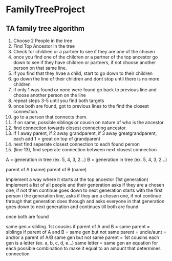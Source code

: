 # FamilyTreeProject
## TA family tree algorithm
1. Choose 2 People in the tree
2. Find Top Ancestor in the tree
3. Check for children or a partner to see if they are one of the chosen
4. once you find one of the children or a partner of the top ancestor go down to see if they have children or partners, if not choose another person on that same line. 
5. if you find that they hvae a child, start to go down to their children
6. go down the line of their children and dont stop until there is no more children
7. if only 1 was found or none were found go back to previous line and choose another person on the line
8. repeat steps 3-5 until you find both targets
9. once both are found, got to previous lines to the find the closest connection. 
10. go to a person that connects them.
11. if on same, possible siblings or cousin on nature of who is the ancestor.
12. find connection towards closest connecting ancestor.
13. if 1 away parent, if 2 away grandparent, if 3 away greatgrandparent, each add 1 = great on top of grandparent
14. next find seperate closest connection to each found person
15. (line 13), find seperate connection between next closest connection





A = generation in tree (ex. 5, 4, 3, 2...)
B = generation in tree (ex. 5, 4, 3, 2...)

parent of A (name)
parent of B (name)

implement a way where it starts at the top ancestor (1st generation)
implement a list of all people and their generation
asks if they are a chosen one, if not then continue
goes down to next generation
starts with the first person i the generation line, asks if they are a chosen one, if not continue through that generation
does through and asks everyone in that generation
goes down to next generation and continues till both are found

once both are found


same gen = sibling. 1st cousins
if parent of A and B = same parent = siblings
if parent of A and B = same gen but not same parent = uncle/aunt =  and/or a parent of A/B
same gen but not same parent = 1st cousins
each gen is a letter (ex. a, b, c, d, e...)
same letter = same gen
an equation for each possible combination to make it equal to an amount that determines connection
